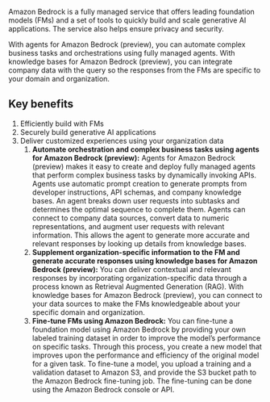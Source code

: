 Amazon Bedrock is a fully managed service that offers leading foundation models (FMs) and a set of tools to quickly build and scale generative AI applications. The service also helps ensure privacy and security.

With agents for Amazon Bedrock (preview), you can automate complex business tasks and orchestrations using fully managed agents. With knowledge bases for Amazon Bedrock (preview), you can integrate company data with the query so the responses from the FMs are specific to your domain and organization.

## Key benefits
1. Efficiently build with FMs
2. Securely build generative AI applications
3. Deliver customized experiences using your organization data
	1. **Automate orchestration and complex business tasks using agents for Amazon Bedrock (preview):** Agents for Amazon Bedrock (preview) makes it easy to create and deploy fully managed agents that perform complex business tasks by dynamically invoking APIs. Agents use automatic prompt creation to generate prompts from developer instructions, API schemas, and company knowledge bases. An agent breaks down user requests into subtasks and determines the optimal sequence to complete them. Agents can connect to company data sources, convert data to numeric representations, and augment user requests with relevant information. This allows the agent to generate more accurate and relevant responses by looking up details from knowledge bases.
	2. **Supplement organization-specific information to the FM and generate accurate responses using knowledge bases for Amazon Bedrock (preview):** You can deliver contextual and relevant responses by incorporating organization-specific data through a process known as Retrieval Augmented Generation (RAG). With knowledge bases for Amazon Bedrock (preview), you can connect to your data sources to make the FMs knowledgeable about your specific domain and organization.
	3.  **Fine-tune FMs using Amazon Bedrock:** You can fine-tune a foundation model using Amazon Bedrock by providing your own labeled training dataset in order to improve the model’s performance on specific tasks. Through this process, you create a new model that improves upon the performance and efficiency of the original model for a given task. To fine-tune a model, you upload a training and a validation dataset to Amazon S3, and provide the S3 bucket path to the Amazon Bedrock fine-tuning job. The fine-tuning can be done using the Amazon Bedrock console or API.

 
